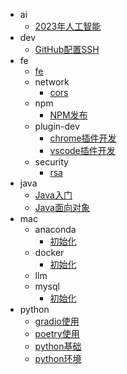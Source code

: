 - ai
  - [2023年人工智能](ai/2023年人工智能.md)
- dev
  - [GitHub配置SSH](dev/GitHub配置SSH.md)
- fe
  - [fe](fe/fe.md)
  - network
    - [cors](fe/network/cors.md)
  - npm
    - [NPM发布](fe/npm/NPM发布.md)
  - plugin-dev
    - [chrome插件开发](fe/plugin-dev/chrome插件开发.md)
    - [vscode插件开发](fe/plugin-dev/vscode插件开发.md)
  - security
    - [rsa](fe/security/rsa.md)
- java
  - [Java入门](java/Java入门.md)
  - [Java面向对象](java/Java面向对象.md)
- mac
  - anaconda
    - [初始化](mac/anaconda/初始化.md)
  - docker
    - [初始化](mac/docker/初始化.md)
  - llm
  - mysql
    - [初始化](mac/mysql/初始化.md)
- python
  - [gradio使用](python/gradio使用.md)
  - [poetry使用](python/poetry使用.md)
  - [python基础](python/python基础.md)
  - [python环境](python/python环境.md)
